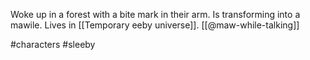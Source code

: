 Woke up in a forest with a bite mark in their arm. Is transforming into a mawile. Lives in [[Temporary eeby universe]]. [[@maw-while-talking]]

#characters #sleeby 